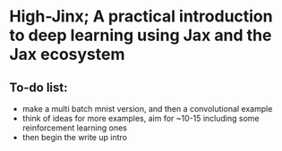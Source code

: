 # High-Jinx; A practical introduction to deep learning using Jax and the Jax ecosystem

## To-do list:
* make a multi batch mnist version, and then a convolutional example
* think of ideas for more examples, aim for  ~10-15 including some reinforcement learning ones
* then begin the write up intro 
